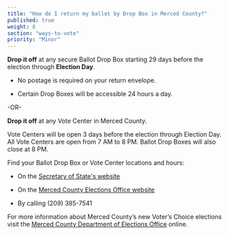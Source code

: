 ```yaml
---
title: "How do I return my ballot by Drop Box in Merced County?"
published: true
weight: 8
section: "ways-to-vote"
priority: "Minor"
---
```


**Drop it off** at any secure Ballot Drop Box starting 29 days before the election through **Election Day**.

- No postage is required on your return envelope.  

- Certain Drop Boxes will be accessible 24 hours a day.        

-OR-

**Drop it off** at any Vote Center in Merced County.   

Vote Centers will be open 3 days before the election through Election Day. All Vote Centers are open from 7 AM to 8 PM. Ballot Drop Boxes will also close at 8 PM. 

Find your Ballot Drop Box or Vote Center locations and hours:  

- On the [Secretary of State's website](https://caearlyvoting.sos.ca.gov/) 

- On the [Merced County Elections Office website](https://www.co.merced.ca.us/DocumentCenter/View/27776/Voting-Assistance-Centers-and-Drop-Boxes?bidId=)   

- By calling (209) 385-7541 

For more information about Merced County’s new Voter’s Choice elections visit the [Merced County Department of Elections Office](https://www.co.merced.ca.us/2379/Elections) online.

